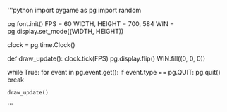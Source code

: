 '''python
import pygame as pg
import random


pg.font.init()
FPS = 60
WIDTH, HEIGHT = 700, 584
WIN = pg.display.set_mode((WIDTH, HEIGHT))


clock = pg.time.Clock()


def draw_update():
    clock.tick(FPS)
    pg.display.flip()
    WIN.fill((0, 0, 0))


while True:
    for event in pg.event.get():
        if event.type == pg.QUIT:
            pg.quit()
            break

    draw_update()
'''    
